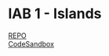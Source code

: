 # lAB 1 - Islands

[REPO](https://github.com/ArneSamson/DEV5---LAB2/tree/main)
<br>
[CodeSandbox](https://codesandbox.io/s/islands-starter-forked-9tw7gc?file=/src/App.js)
